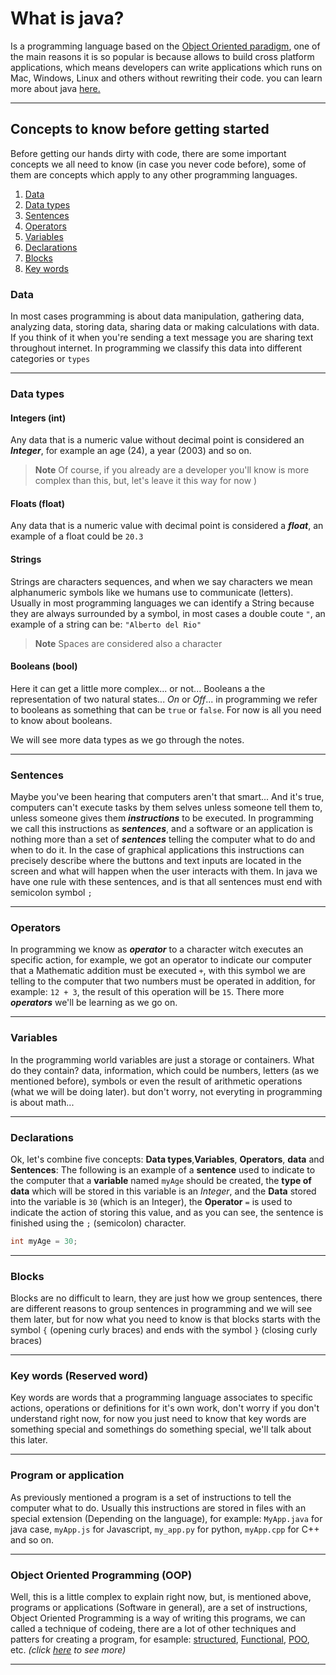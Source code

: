 # What is java?

Is a programming language based on the [Object Oriented paradigm](https://en.wikipedia.org/wiki/Object-oriented_programming), one of the main reasons it is so popular is because allows to build cross platform applications, which means developers can write applications which runs on Mac, Windows, Linux and others without rewriting their code. you can learn more about java [here.](https://www.java.com/en/download/help/whatis_java.html)

---

## Concepts to know before getting started
Before getting our hands dirty with code, there are some important concepts we all need to know (in case you never code before), some of them are concepts which apply to any other programming languages.

1. [Data](#data)
2. [Data types](#data-types)
3. [Sentences](#sentences)
4. [Operators](#operators)
5. [Variables](#variables)
6. [Declarations](#declarations)
7. [Blocks](#blocks)
8. [Key words](#key-words-reserved-word)

### Data
In most cases programming is about data manipulation, gathering data, analyzing data, storing data, sharing data or making calculations with data. If you think of it when you're sending a text message you are sharing text throughout internet. In programming we classify this data into different categories or `types`

---

### Data types
#### Integers (int)
Any data that is a numeric value without decimal point is considered an _**Integer**_, for example an age (24), a year (2003) and so on.
> **Note** Of course, if you already are a developer you'll know is more complex than this, but, let's leave it this way for now )

#### Floats (float)
Any data that is a numeric value with decimal point is considered a _**float**_, an example of a float could be `20.3`

#### Strings
Strings are characters sequences, and when we say characters we mean alphanumeric symbols like we humans use to communicate (letters). Usually in most programming languages we can identify a String because they are always surrounded by a symbol, in most cases a double coute `"`, an example of a string can be: `"Alberto del Rio"`
>  **Note** Spaces are considered also a character

#### Booleans (bool)
Here it can get a little more complex... or not... Booleans a the representation of two natural states... _On_ or _Off_... in programming we refer to booleans as something that can be `true` or `false`. For now is all you need to know about booleans.

We will see more data types as we go through the notes.

---

### Sentences
Maybe you've been hearing that computers aren't that smart... And it's true, computers can't execute tasks by them selves unless someone tell them to, unless someone gives them _**instructions**_ to be executed. In programming we call this instructions as _**sentences**_, and a software or an application is nothing more than a set of _**sentences**_ telling the computer what to do and when to do it. In the case of graphical applications this instructions can precisely describe where the buttons and text inputs are located in the screen and what will happen when the user interacts with them. In java we have one rule with these sentences, and is that all sentences must end with semicolon symbol `;`

---

### Operators
In programming we know as _**operator**_ to a character witch executes an specific action, for example, we got an operator to indicate our computer that a Mathematic addition must be executed `+`, with this symbol we are telling to the computer that two numbers must be operated in addition, for example: `12 + 3`, the result of this operation will be `15`. There more _**operators**_ we'll be learning as we go on.

---

### Variables
In the programming world variables are just a storage or containers. What do they contain? data, information, which could be numbers, letters (as we mentioned before), symbols or even the result of arithmetic operations (what we will be doing later). but don't worry, not everyting in programming is about math...

---

### Declarations
Ok, let's combine five concepts: **Data types**,**Variables**, **Operators**, **data** and **Sentences**: 
The following is an example of a **sentence** used to indicate to the computer that a **variable** named `myAge` should be created, the **type of data** which will be stored in this variable is an _Integer_, and the **Data** stored into the variable is `30` (which is an Integer), the **Operator** `=` is used to indicate the action of storing this value, and as you can see, the sentence is finished using the `;` (semicolon) character. 
```java
int myAge = 30;
```
---

### Blocks
Blocks are no difficult to learn, they are just how we group sentences, there are different reasons to group sentences in programming and we will see them later, but for now what you need to know is that blocks starts with the symbol `{` (opening curly braces) and ends with the symbol `}` (closing curly braces)

---

### Key words (Reserved word)

Key words are words that a programming language associates to specific actions, operations or definitions for it's own work, don't worry if you don't understand right now, for now you just need to know that key words are something special and somethings do something special, we'll talk about this later.

---

### Program or application

As previously mentioned a program is a set of instructions to tell the computer what to do. Usually this instructions are stored in files with an special extension (Depending on the language), for example: `MyApp.java` for java case, `myApp.js` for Javascript, `my_app.py` for python, `myApp.cpp` for C++ and so on.

---


### Object Oriented Programming (OOP)

Well, this is a little complex to explain right now, but, is mentioned above, programs or applications (Software in general), are a set of instructions, Object Oriented Programming is a way of writing this programs, we can called a technique of codeing, there are a lot of other techniques and patters for creating a program, for esample: [structured](https://en.wikipedia.org/wiki/Structured_programming), [Functional](https://en.wikipedia.org/wiki/Functional_programming), [POO](https://en.wikipedia.org/wiki/Object-oriented_programming), etc. _(click [here](https://en.wikipedia.org/wiki/Programming_paradigm) to see more)_


---
